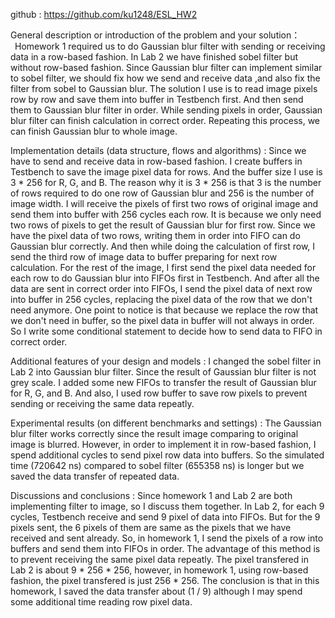 github : https://github.com/ku1248/ESL_HW2

General description or introduction of the problem and your solution：<br>
&ensp;Homework 1 required us to do Gaussian blur filter with sending or receiving data in a row-based fashion. In Lab 2 we have finished sobel filter but without row-based fashion. Since Gaussian blur filter can implement similar to sobel filter, we should fix how we send and receive data ,and also fix the filter from sobel to Gaussian blur. The solution I use is to read image pixels row by row and save them into buffer in Testbench first. And then send them to Gaussian blur filter in order. While sending pixels in order, Gaussian blur filter can finish calculation in correct order. Repeating this process, we can finish Gaussian blur to whole image.

Implementation details (data structure, flows and algorithms) :
  Since we have to send and receive data in row-based fashion. I create buffers in Testbench to save the image pixel data for rows. And the buffer size I use is 3 * 256 for R, G, and B. The reason why it is 3 * 256 is that 3 is the number of rows required to do one row of Gaussian blur and 256 is the number of image width. I will receive the pixels of first two rows of original image and send them into buffer with 256 cycles each row. It is because we only need two rows of pixels to get the result of Gaussian blur for first row. Since we have the pixel data of two rows, writing them in order into FIFO can do Gaussian blur correctly. And then while doing the calculation of first row, I send the third row of image data to buffer preparing for next row calculation. For the rest of the image, I first send the pixel data needed for each row to do Gaussian blur into FIFOs first in Testbench. And after all the data are sent in correct order into FIFOs, I send the pixel data of next row into buffer in 256 cycles, replacing the pixel data of the row that we don't need anymore. One point to notice is that because we replace the row that we don't need in buffer, so the pixel data in buffer will not always in order. So I write some conditional statement to decide how to send data to FIFO in correct order.

Additional features of your design and models :
  I changed the sobel filter in Lab 2 into Gaussian blur filter. Since the result of Gaussian blur filter is not grey scale. I added some new FIFOs to transfer the result of Gaussian blur for R, G, and B. And also, I used row buffer to save row pixels to prevent sending or receiving the same data repeatly.

Experimental results (on different benchmarks and settings) :
  The Gaussian blur filter works correctly since the result image comparing to original image is blurred. However, in order to implement it in row-based fashion, I spend additional cycles to send pixel row data into buffers. So the simulated time (720642 ns) compared to sobel filter (655358 ns) is longer but we saved the data transfer of repeated data.

Discussions and conclusions :
  Since homework 1 and Lab 2 are both implementing filter to image, so I discuss them together. In Lab 2, for each 9 cycles, Testbench receive and send 9 pixel of data into FIFOs. But for the 9 pixels sent, the 6 pixels of them are same as the pixels that we have received and sent already. So, in homework 1, I send the pixels of a row into buffers and send them into FIFOs in order. The advantage of this method is to prevent receiving the same pixel data repeatly. The pixel transfered in Lab 2 is about 9 * 256 * 256, however, in homework 1, using row-based fashion, the pixel transfered is just 256 * 256. The conclusion is that in this homework, I saved the data transfer about (1 / 9) although I may spend some additional time reading row pixel data.
